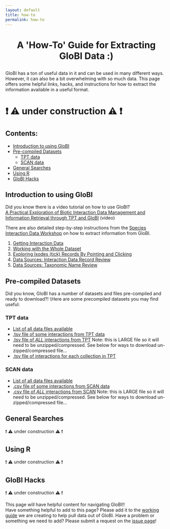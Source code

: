```yaml
---
layout: default
title: how-to
permalink: how-to
---
```

# <p align="center"> A 'How-To' Guide for Extracting GloBI Data :) </p>

GloBI has a ton of useful data in it and can be used in many different ways. However, it can also be a bit overwhelming with so much data. This page offers some helpful links, hacks, and instructions for how to extract the information available in a useful format. 
# :exclamation: :warning: under construction :warning: :exclamation:

## Contents:
- [Introduction to using GloBI](https://www.globalbioticinteractions.org/how-to/#intro) 
- [Pre-compiled Datasets](https://www.globalbioticinteractions.org/how-to/#datasets)
  - [TPT data](https://www.globalbioticinteractions.org/how-to/#TPT)
  - [SCAN data](https://www.globalbioticinteractions.org/how-to/#SCAN)
- [General Searches](https://www.globalbioticinteractions.org/how-to/#searches)
- [Using R](https://www.globalbioticinteractions.org/how-to/#R)
- [GloBI Hacks](https://www.globalbioticinteractions.org/how-to/#hacks)

## Introduction to using GloBI <a name="intro"></a>
Did you know there is a video tutorial on how to use GloBI?\
[A Practical Exploration of Biotic Interaction Data Management and Information Retrieval through TPT and GloBI](https://vimeo.com/546669878) (video)

There are also detailed step-by-step instructions from the [Species Interaction Data Workshop](https://www.globalbioticinteractions.org/interaction-data-workshop/) on how to extract information from GloBI. 
1. [Getting Interaction Data](https://www.globalbioticinteractions.org/interaction-data-workshop/02-data/)
2. [Working with the Whole Dataset](https://www.globalbioticinteractions.org/interaction-data-workshop/03-ixodes-whole-dataset/index.html)
3. [Exploring Ixodes (tick) Records By Pointing and Clicking](https://www.globalbioticinteractions.org/interaction-data-workshop/04-ixodes-point-and-click/index.html)
4. [Data Sources: Interaction Data Record Review](https://www.globalbioticinteractions.org/interaction-data-workshop/07-reviewing-interaction-records/)
5. [Data Sources: Taxonomic Name Review](https://www.globalbioticinteractions.org/interaction-data-workshop/06-reviewing-taxonomic-names/index.html)


## Pre-compiled Datasets <a name="datasets"></a>
Did you know, GloBI has a number of datasets and files pre-compiled and ready to download?! 
\Here are some precompiled datasets you may find useful:
### TPT data <a name="TPT"></a>
- [List of all data files available](https://zenodo.org/record/5572874/files/README?download=1)
- [.tsv file of some interactions from TPT data](https://zenodo.org/record/5572874/files/indexed_interactions_simple.tsv.gz?download=1)
- [.tsv file of *ALL* interactions from TPT](https://zenodo.org/record/5572874/files/indexed_interactions_full.tsv.gz?download=1) Note: this is LARGE file so it will need to be unzipped/compressed. See below for ways to download un-zipped/compressed file...
- [.tsv file of interactions for each collection in TPT](https://zenodo.org/record/5572874/files/indexed_interactions_by_collection.tsv?download=1)
### SCAN data <a name="SCAN"></a>
- [List of all data files available](https://depot.globalbioticinteractions.org/reviews/globalbioticinteractions/scan/README.txt)
- [.csv file of some interactions from SCAN data](https://depot.globalbioticinteractions.org/reviews/globalbioticinteractions/scan/indexed-interactions-sample.csv)
- [.csv file of *ALL* interactions from SCAN](https://depot.globalbioticinteractions.org/reviews/globalbioticinteractions/scan/indexed-interactions.csv.gz) Note: this is LARGE file so it will need to be unzipped/compressed. See below for ways to download un-zipped/compressed file...

## General Searches <a name="searches"></a>
:exclamation: :warning: under construction :warning: :exclamation:

## Using R <a name="R"></a>
:exclamation: :warning: under construction :warning: :exclamation:

## GloBI Hacks <a name="hacks"></a>

:exclamation: :warning: under construction :warning: :exclamation:

This page will have helpful content for navigating GloBI!!\
Have something helpful to add to this page? Please add it to the [working guide](https://docs.google.com/document/d/1GjVMmGSBWJ8481BbkLfZC526eFG7TphupTf_ly98dtg/edit) we are creating to help pull data out of GloBI. 
Have a problem or something we need to add? Please submit a request on the [issue page](https://github.com/globalbioticinteractions/globalbioticinteractions.github.io/issues)!

